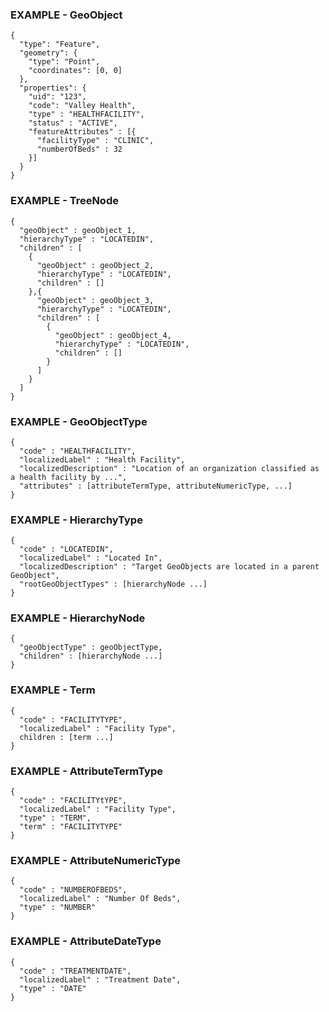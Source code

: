 ### EXAMPLE - GeoObject

```
{
  "type": "Feature",
  "geometry": {
    "type": "Point",
    "coordinates": [0, 0]
  },
  "properties": {
    "uid": "123",
    "code": "Valley Health",
    "type" : "HEALTHFACILITY",
    "status" : "ACTIVE",
    "featureAttributes" : [{
      "facilityType" : "CLINIC",
      "numberOfBeds" : 32
    }]
  }
}
```

### EXAMPLE - TreeNode
```
{
  "geoObject" : geoObject_1,
  "hierarchyType" : "LOCATEDIN",
  "children" : [
    {
      "geoObject" : geoObject_2,
      "hierarchyType" : "LOCATEDIN",
      "children" : []
    },{
      "geoObject" : geoObject_3,
      "hierarchyType" : "LOCATEDIN",
      "children" : [
        {
          "geoObject" : geoObject_4,
          "hierarchyType" : "LOCATEDIN",
          "children" : []
        }
      ]
    }
  ]
}
```

### EXAMPLE - GeoObjectType
```
{
  "code" : "HEALTHFACILITY",
  "localizedLabel" : "Health Facility",
  "localizedDescription" : "Location of an organization classified as a health facility by ...",
  "attributes" : [attributeTermType, attributeNumericType, ...]
}
```

### EXAMPLE - HierarchyType
```
{
  "code" : "LOCATEDIN",
  "localizedLabel" : "Located In",
  "localizedDescription" : "Target GeoObjects are located in a parent GeoObject",
  "rootGeoObjectTypes" : [hierarchyNode ...]
}
```

### EXAMPLE - HierarchyNode
```
{
  "geoObjectType" : geoObjectType, 
  "children" : [hierarchyNode ...]
}
```

### EXAMPLE - Term
```
{
  "code" : "FACILITYTYPE",
  "localizedLabel" : "Facility Type",
  children : [term ...]
}
```

### EXAMPLE - AttributeTermType
```
{
  "code" : "FACILITYtYPE",
  "localizedLabel" : "Facility Type",
  "type" : "TERM",
  "term" : "FACILITYTYPE"
}
```

### EXAMPLE - AttributeNumericType
```
{
  "code" : "NUMBEROFBEDS",
  "localizedLabel" : "Number Of Beds",
  "type" : "NUMBER"
}
```

### EXAMPLE - AttributeDateType
```
{
  "code" : "TREATMENTDATE",
  "localizedLabel" : "Treatment Date",
  "type" : "DATE"
}
```

